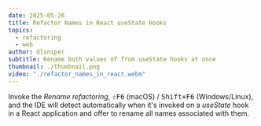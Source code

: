 ```yaml
---
date: 2025-05-26
title: Refactor Names in React useState Hooks
topics:
  - refactoring
  - web
author: dlsniper
subtitle: Rename both values of from useState hooks at once
thumbnail: ./thumbnail.png
video: "./refactor_names_in_react.webm"
---
```


Invoke the _Rename refactoring_, <kbd>⇧F6</kbd> (macOS) / <kbd>Shift+F6</kbd> (Windows/Linux), and the IDE will detect automatically when it's invoked on a _useState_ hook in a React application and offer to rename all names associated with them.
